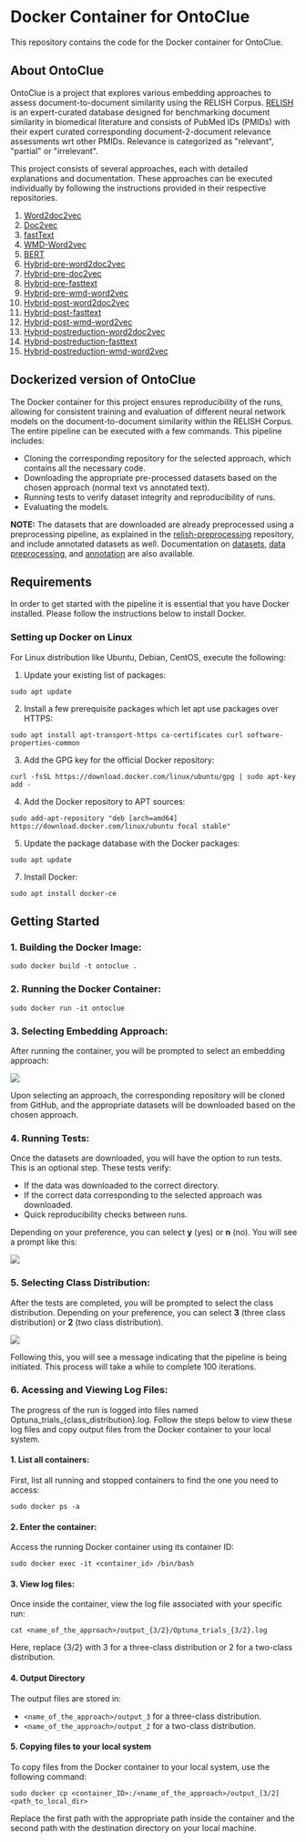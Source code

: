 # Docker Container for OntoClue

This repository contains the code for the Docker container for OntoClue. 

## About OntoClue

OntoClue is a project that explores various embedding approaches to assess document-to-document similarity using the RELISH Corpus. [RELISH](https://academic.oup.com/database/article/doi/10.1093/database/baz138/5871485?login=false) is an expert-curated database designed for benchmarking document similarity in biomedical literature and consists of PubMed IDs (PMIDs) with their expert curated corresponding document-2-document relevance assessments wrt other PMIDs. Relevance is categorized as "relevant", "partial" or "irrelevant".

This project consists of several approaches, each with detailed explanations and documentation. These approaches can be executed individually by following the instructions provided in their respective repositories.

1. [Word2doc2vec](https://github.com/zbmed-semtec/word2doc2vec-doc-relevance-training)
2. [Doc2vec](https://github.com/zbmed-semtec/doc2vec-doc-relevance-training)
3. [fastText](https://github.com/zbmed-semtec/fasttext2doc2vec-doc-relevance-training)
4. [WMD-Word2vec](https://github.com/zbmed-semtec/wmd-word2vec-training)
5. [BERT]()
6. [Hybrid-pre-word2doc2vec](https://github.com/zbmed-semtec/hybrid-doc-relevance-training/tree/dev/code/pre/word2doc2vec)
7. [Hybrid-pre-doc2vec](https://github.com/zbmed-semtec/hybrid-doc-relevance-training/tree/dev/code/pre/doc2vec)
8. [Hybrid-pre-fasttext](https://github.com/zbmed-semtec/hybrid-doc-relevance-training/tree/dev/code/pre/fasttext)
9. [Hybrid-pre-wmd-word2vec](https://github.com/zbmed-semtec/hybrid-doc-relevance-training/tree/dev/code/pre/wmd-word2vec)
10. [Hybrid-post-word2doc2vec](https://github.com/zbmed-semtec/hybrid-doc-relevance-training/tree/dev/code/post/word2doc2vec)
11. [Hybrid-post-fasttext](https://github.com/zbmed-semtec/hybrid-doc-relevance-training/tree/dev/code/post/fasttext)
12. [Hybrid-post-wmd-word2vec](https://github.com/zbmed-semtec/hybrid-doc-relevance-training/tree/dev/code/post/wmd-word2vec)
13. [Hybrid-postreduction-word2doc2vec](https://github.com/zbmed-semtec/hybrid-doc-relevance-training/tree/dev/code/postreduction/word2doc2vec)
14. [Hybrid-postreduction-fasttext](https://github.com/zbmed-semtec/hybrid-doc-relevance-training/tree/dev/code/postreduction/fasttext)
15. [Hybrid-postreduction-wmd-word2vec](https://github.com/zbmed-semtec/hybrid-doc-relevance-training/tree/dev/code/postreduction/wmd-word2vec)

## Dockerized version of OntoClue

The Docker container for this project ensures reproducibility of the runs, allowing for consistent training and evaluation of different neural network models on the document-to-document similarity within the RELISH Corpus. The entire pipeline can be executed with a few commands. This pipeline includes:

+ Cloning the corresponding repository for the selected approach, which contains all the necessary code.
+ Downloading the appropriate pre-processed datasets based on the chosen approach (normal text vs annotated text).
+ Running tests to verify dataset integrity and reproducibility of runs.
+ Evaluating the models.

**NOTE:** The datasets that are downloaded are already preprocessed using a preprocessing pipeline, as explained in the [relish-preprocessing](https://github.com/zbmed-semtec/relish-preprocessing) repository, and include annotated datasets as well. Documentation on [datasets](https://github.com/zbmed-semtec/relish-preprocessing), [data preprocessing](https://github.com/zbmed-semtec/relish-preprocessing), and [annotation](https://github.com/zbmed-semtec/relish-preprocessing) are also available.

## Requirements

In order to get started with the pipeline it is essential that you have Docker installed. Please follow the instructions below to install Docker.

### Setting up Docker on Linux

For Linux distribution like Ubuntu, Debian, CentOS, execute the following:

1. Update your existing list of packages:
```
sudo apt update
```

2. Install a few prerequisite packages which let apt use packages over HTTPS:
```
sudo apt install apt-transport-https ca-certificates curl software-properties-common
```


3. Add the GPG key for the official Docker repository:
```
curl -fsSL https://download.docker.com/linux/ubuntu/gpg | sudo apt-key add -
```


4. Add the Docker repository to APT sources:
```
sudo add-apt-repository "deb [arch=amd64] https://download.docker.com/linux/ubuntu focal stable"
```


5. Update the package database with the Docker packages:
```
sudo apt update
```


7. Install Docker:
```
sudo apt install docker-ce
```


## Getting Started


### 1. Building the Docker Image:

```
sudo docker build -t ontoclue .
```

### 2. Running the Docker Container:

```
sudo docker run -it ontoclue
```

### 3. Selecting Embedding Approach:

After running the container, you will be prompted to select an embedding approach:

![](./docs/select_approach.png)

Upon selecting an approach, the corresponding repository will be cloned from GitHub, and the appropriate datasets will be downloaded based on the chosen approach.

### 4. Running Tests:

Once the datasets are downloaded, you will have the option to run tests. This is an optional step. These tests verify:

- If the data was downloaded to the correct directory.
- If the correct data corresponding to the selected approach was downloaded.
- Quick reproducibility checks between runs.

Depending on your preference, you can select **y** (yes) or **n** (no). You will see a prompt like this:

![](./docs/select_test.png)

### 5. Selecting Class Distribution:

After the tests are completed, you will be prompted to select the class distribution. Depending on your preference, you can select **3** (three class distribution) or **2** (two class distribution).

![](./docs/select_class.png)

Following this, you will see a message indicating that the pipeline is being initiated. This process will take a while to complete 100 iterations.

### 6. Acessing and Viewing Log Files:

The progress of the run is logged into files named Optuna_trials_{class_distribution}.log. Follow the steps below to view these log files and copy output files from the Docker container to your local system.

#### 1. List all containers:
First, list all running and stopped containers to find the one you need to access:
```
sudo docker ps -a
```

#### 2. Enter the container:
Access the running Docker container using its container ID:
```
sudo docker exec -it <container_id> /bin/bash
```

#### 3. View log files:
Once inside the container, view the log file associated with your specific run:

```
cat <name_of_the_approach>/output_{3/2}/Optuna_trials_{3/2}.log
```

Here, replace {3/2} with 3 for a three-class distribution or 2 for a two-class distribution.

#### 4. Output Directory

The output files are stored in:

+ `<name_of_the_approach>/output_3` for a three-class distribution.
+ `<name_of_the_approach>/output_2` for a two-class distribution.


#### 5. Copying files to your local system
To copy files from the Docker container to your local system, use the following command:

```
sudo docker cp <container_ID>:/<name_of_the_approach>/output_[3/2] <path_to_local_dir>
```
Replace the first path with the appropriate path inside the container and the second path with the destination directory on your local machine.